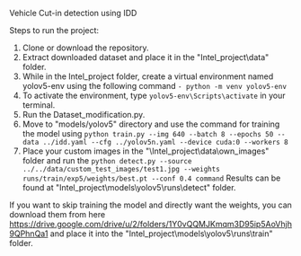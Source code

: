 Vehicle Cut-in detection using IDD

Steps to run the project:

1. Clone or download the repository.
2. Extract downloaded dataset and place it in the "Intel_project\data" folder.
3. While in the Intel_project folder, create a virtual environment named yolov5-env using the following command ```- python -m venv yolov5-env```
4. To activate the environment, type ```yolov5-env\Scripts\activate``` in your terminal.
5. Run the Dataset_modification.py.
6. Move to "models/yolov5" directory and use the command for training the model using ```python train.py --img 640 --batch 8 --epochs 50 --data ../idd.yaml --cfg ../yolov5n.yaml --device cuda:0 --workers 8```
7. Place your custom images in the "\Intel_project\data\own_images" folder and run the ```python detect.py --source ../../data/custom_test_images/test1.jpg --weights runs/train/exp5/weights/best.pt --conf 0.4 command```
   Results can be found at "Intel_project\models\yolov5\runs\detect" folder.

If you want to skip training the model and directly want the weights, you can download them from here https://drive.google.com/drive/u/2/folders/1Y0vQQMJKmqm3D95ip5AoVhjh9QPhnQa1
and place it into the "Intel_project\models\yolov5\runs\train" folder.
